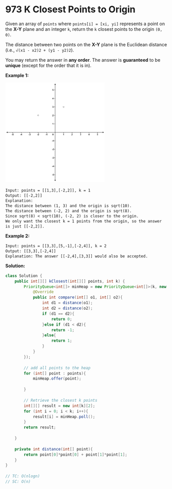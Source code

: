 # 973 K Closest Points to Origin

Given an array of `points` where `points[i] = [xi, yi]` represents a point on the **X-Y** plane and an integer `k`, return the `k` closest points to the origin `(0, 0)`.

The distance between two points on the **X-Y** plane is the Euclidean distance (i.e., `√(x1 - x2)2 + (y1 - y2)2`).

You may return the answer in **any order**. The answer is **guaranteed** to be **unique** (except for the order that it is in).

 

**Example 1:**

<img src="./973 K Closest Points to Origin/closestplane1.jpg" alt="img" style="zoom: 33%;" />

```
Input: points = [[1,3],[-2,2]], k = 1
Output: [[-2,2]]
Explanation:
The distance between (1, 3) and the origin is sqrt(10).
The distance between (-2, 2) and the origin is sqrt(8).
Since sqrt(8) < sqrt(10), (-2, 2) is closer to the origin.
We only want the closest k = 1 points from the origin, so the answer is just [[-2,2]].
```

**Example 2:**

```
Input: points = [[3,3],[5,-1],[-2,4]], k = 2
Output: [[3,3],[-2,4]]
Explanation: The answer [[-2,4],[3,3]] would also be accepted.
```



**Solution:**

```java
class Solution {
    public int[][] kClosest(int[][] points, int k) {
        PriorityQueue<int[]> minHeap = new PriorityQueue<int[]>(k, new Comparator<int[]>(){
            @Override
            public int compare(int[] o1, int[] o2){
                int d1 = distance(o1);
                int d2 = distance(o2);
                if (d1 == d2){
                    return 0;
                }else if (d1 < d2){
                    return -1;
                }else{
                    return 1;
                }
            }
        });

        // add all points to the heap
        for (int[] point : points){
            minHeap.offer(point);
            
        }

        // Retrieve the closest k points
        int[][] result = new int[k][2];
        for (int i = 0; i < k; i++){
            result[i] = minHeap.poll();
        }
        return result;
        
    }

    private int distance(int[] point){
        return point[0]*point[0] + point[1]*point[1];
    }
}

// TC: O(nlogn)
// SC: O(n)
```

